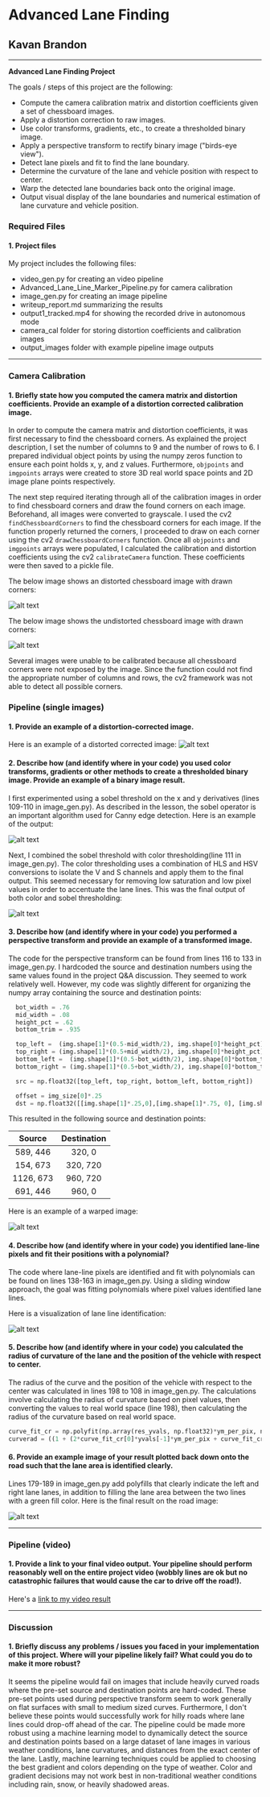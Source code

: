 # **Advanced Lane Finding**

## Kavan Brandon

---

**Advanced Lane Finding Project**

The goals / steps of this project are the following:
* Compute the camera calibration matrix and distortion coefficients given a set of chessboard images.
* Apply a distortion correction to raw images.
* Use color transforms, gradients, etc., to create a thresholded binary image.
* Apply a perspective transform to rectify binary image ("birds-eye view").
* Detect lane pixels and fit to find the lane boundary.
* Determine the curvature of the lane and vehicle position with respect to center.
* Warp the detected lane boundaries back onto the original image.
* Output visual display of the lane boundaries and numerical estimation of lane curvature and vehicle position.

[//]: # (Image References)
[image1]: ./camera_cal/corners_found3.jpg "Distorted"
[image2]: ./camera_cal/corners_found4_undistorted.jpg "Undistorted Calibration"
[image3]: ./output_images/undistorted_image_output.jpg "Undistorted Lane Image"
[image4]: ./output_images/sobel_output.jpg "Sobel Gradient"
[image5]: ./output_images/color_threshold_and_sobel.jpg "Combined Sobel and Color Binary"
[image6]: ./output_images/warped_output.jpg "Warped Image"
[image7]: ./output_images/lane_line_identification.jpg "Lane Line Identification"
[image8]: ./output_images/final_result.jpg "Final Result"
[video1]: ./project_video.mp4 "Video"

### Required Files

#### 1. Project files

My project includes the following files:
* video_gen.py for creating an video pipeline
* Advanced_Lane_Line_Marker_Pipeline.py for camera calibration
* image_gen.py for creating an image pipeline
* writeup_report.md summarizing the results
* output1_tracked.mp4 for showing the recorded drive in autonomous mode
* camera_cal folder for storing distortion coefficients and calibration images
* output_images folder with example pipeline image outputs

---

### Camera Calibration

#### 1. Briefly state how you computed the camera matrix and distortion coefficients. Provide an example of a distortion corrected calibration image.

In order to compute the camera matrix and distortion coefficients, it was first necessary to find the chessboard corners. As explained the project description, I set the number of columns to 9 and the number of rows to 6. I prepared individual object points by using the numpy zeros function to ensure each point holds x, y, and z values. Furthermore, `objpoints` and `imgpoints` arrays were created to store 3D real world space points and 2D image plane points respectively.

The next step required iterating through all of the calibration images in order to find chessboard corners and draw the found corners on each image. Beforehand, all images were converted to grayscale. I used the cv2 `findChessboardCorners` to find the chessboard corners for each image. If the function properly returned the corners, I proceeded to draw on each corner using the cv2 `drawChessboardCorners` function. Once all `objpoints` and `imgpoints` arrays were populated, I calculated the calibration and distortion coefficients using the cv2 `calibrateCamera` function. These coefficients were then saved to a pickle file.

The below image shows an distorted chessboard image with drawn corners:

![alt text][image1]

The below image shows the undistorted chessboard image with drawn corners:

![alt text][image2]

Several images were unable to be calibrated because all chessboard corners were not exposed by the image. Since the function could not find the appropriate number of columns and rows, the cv2 framework was not able to detect all possible corners.

### Pipeline (single images)

#### 1. Provide an example of a distortion-corrected image.

Here is an example of a distorted corrected image:
![alt text][image3]

#### 2. Describe how (and identify where in your code) you used color transforms, gradients or other methods to create a thresholded binary image.  Provide an example of a binary image result.

I first experimented using a sobel threshold on the x and y derivatives (lines 109-110 in image_gen.py). As described in the lesson, the sobel operator is an important algorithm used for Canny edge detection. Here is an example of the output:

![alt text][image4]

Next, I combined the sobel threshold with color thresholding(line 111 in image_gen.py). The color thresholding uses a combination of HLS and HSV conversions to isolate the V and S channels and apply them to the final output. This seemed necessary for removing low saturation and low pixel values in order to accentuate the lane lines. This was the final output of both color and sobel thresholding:

![alt text][image5]

#### 3. Describe how (and identify where in your code) you performed a perspective transform and provide an example of a transformed image.

The code for the perspective transform can be found from lines 116 to 133 in image_gen.py. I hardcoded the source and destination numbers using the same values found in the project Q&A discussion. They seemed to work relatively well. However, my code was slightly different for organizing the numpy array containing the source and destination points:

```python
  bot_width = .76
  mid_width = .08
  height_pct = .62
  bottom_trim = .935

  top_left =  (img.shape[1]*(0.5-mid_width/2), img.shape[0]*height_pct)
  top_right = (img.shape[1]*(0.5+mid_width/2), img.shape[0]*height_pct)
  bottom_left =  (img.shape[1]*(0.5-bot_width/2), img.shape[0]*bottom_trim)
  bottom_right = (img.shape[1]*(0.5+bot_width/2), img.shape[0]*bottom_trim)

  src = np.float32([top_left, top_right, bottom_left, bottom_right])

  offset = img_size[0]*.25
  dst = np.float32([[img.shape[1]*.25,0],[img.shape[1]*.75, 0], [img.shape[1]*.25, img.shape[0]], [img.shape[1]*.75, img.shape[0]]])
```

This resulted in the following source and destination points:

| Source        | Destination   |
|:-------------:|:-------------:|
| 589, 446      | 320, 0        |
| 154, 673      | 320, 720      |
| 1126, 673     | 960, 720      |
| 691, 446      | 960, 0        |

Here is an example of a warped image:

![alt text][image6]

#### 4. Describe how (and identify where in your code) you identified lane-line pixels and fit their positions with a polynomial?

The code where lane-line pixels are identified and fit with polynomials can be found on lines 138-163 in image_gen.py. Using a sliding window approach, the goal was fitting polynomials where pixel values identified lane lines.

Here is a visualization of lane line identification:

![alt text][image7]

#### 5. Describe how (and identify where in your code) you calculated the radius of curvature of the lane and the position of the vehicle with respect to center.

The radius of the curve and the position of the vehicle with respect to the center was calculated in lines 198 to 108 in image_gen.py. The calculations involve calculating the radius of curvature based on pixel values, then converting the values to real world space (line 198), then calculating the radius of the curvature based on real world space.

```python
curve_fit_cr = np.polyfit(np.array(res_yvals, np.float32)*ym_per_pix, np.array(leftx, np.float32)*xm_per_pix, 2)
curverad = ((1 + (2*curve_fit_cr[0]*yvals[-1]*ym_per_pix + curve_fit_cr[1])**2)**1.5) / np.absolute(2*curve_fit_cr[0])
```

#### 6. Provide an example image of your result plotted back down onto the road such that the lane area is identified clearly.

Lines 179-189 in image_gen.py add polyfills that clearly indicate the left and right lane lanes, in addition to filling the lane area between the two lines with a green fill color. Here is the final result on the road image:

![alt text][image8]

---

### Pipeline (video)

#### 1. Provide a link to your final video output.  Your pipeline should perform reasonably well on the entire project video (wobbly lines are ok but no catastrophic failures that would cause the car to drive off the road!).

Here's a [link to my video result](./output1_tracked.mp4 )

---

### Discussion

#### 1. Briefly discuss any problems / issues you faced in your implementation of this project.  Where will your pipeline likely fail?  What could you do to make it more robust?

It seems the pipeline would fail on images that include heavily curved roads where the pre-set source and destination points are hard-coded. These pre-set points used during perspective transform seem to work generally on flat surfaces with small to medium sized curves. Furthermore, I don't believe these points would successfully work for hilly roads where lane lines could drop-off ahead of the car. The pipeline could be made more robust using a machine learning model to dynamically detect the source and destination points based on a large dataset of lane images in various weather conditions, lane curvatures, and distances from the exact center of the lane. Lastly, machine learning techniques could be applied to choosing the best gradient and colors depending on the type of weather. Color and gradient decisions may not work best in non-traditional weather conditions including rain, snow, or heavily shadowed areas.
